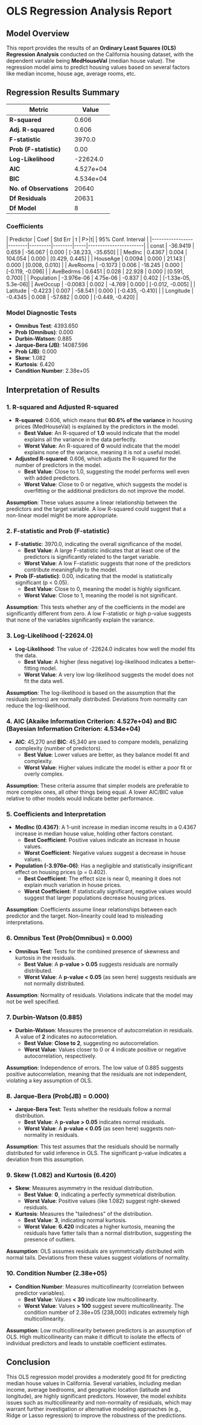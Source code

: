 

# OLS Regression Analysis Report

## Model Overview

This report provides the results of an **Ordinary Least Squares (OLS) Regression Analysis** conducted on the California housing dataset, with the dependent variable being **MedHouseVal** (median house value). The regression model aims to predict housing values based on several factors like median income, house age, average rooms, etc.

## Regression Results Summary

| Metric                       | Value       |
|------------------------------|-------------|
| **R-squared**                 | 0.606       |
| **Adj. R-squared**            | 0.606       |
| **F-statistic**               | 3970.0      |
| **Prob (F-statistic)**        | 0.00        |
| **Log-Likelihood**            | -22624.0    |
| **AIC**                       | 4.527e+04   |
| **BIC**                       | 4.534e+04   |
| **No. of Observations**       | 20640       |
| **Df Residuals**              | 20631       |
| **Df Model**                  | 8           |

### Coefficients

| Predictor       | Coef   | Std Err | t      | P>|t| | 95% Conf. Interval   |
|-----------------|--------|---------|--------|-----|-----------------------|
| const           | -36.9419 | 0.659 | -56.067 | 0.000 | [-38.233, -35.650]  |
| MedInc          | 0.4367  | 0.004 | 104.054 | 0.000 | [0.429, 0.445]      |
| HouseAge        | 0.0094  | 0.000 | 21.143  | 0.000 | [0.008, 0.010]      |
| AveRooms        | -0.1073 | 0.006 | -18.245 | 0.000 | [-0.119, -0.096]    |
| AveBedrms       | 0.6451  | 0.028 | 22.928  | 0.000 | [0.591, 0.700]      |
| Population      | -3.976e-06 | 4.75e-06 | -0.837 | 0.402 | [-1.33e-05, 5.3e-06]|
| AveOccup        | -0.0083 | 0.002 | -4.769  | 0.000 | [-0.012, -0.005]    |
| Latitude        | -0.4223 | 0.007 | -58.541 | 0.000 | [-0.435, -0.410]    |
| Longitude       | -0.4345 | 0.008 | -57.682 | 0.000 | [-0.449, -0.420]    |

### Model Diagnostic Tests

- **Omnibus Test**: 4393.650
- **Prob (Omnibus)**: 0.000
- **Durbin-Watson**: 0.885
- **Jarque-Bera (JB)**: 14087.596
- **Prob (JB)**: 0.000
- **Skew**: 1.082
- **Kurtosis**: 6.420
- **Condition Number**: 2.38e+05

## Interpretation of Results

### 1. R-squared and Adjusted R-squared
- **R-squared**: 0.606, which means that **60.6% of the variance** in housing prices (MedHouseVal) is explained by the predictors in the model.
  - **Best Value**: An R-squared of **1.0** would indicate that the model explains all the variance in the data perfectly.
  - **Worst Value**: An R-squared of **0** would indicate that the model explains none of the variance, meaning it is not a useful model.
- **Adjusted R-squared**: 0.606, which adjusts the R-squared for the number of predictors in the model.
  - **Best Value**: Close to 1.0, suggesting the model performs well even with added predictors.
  - **Worst Value**: Close to 0 or negative, which suggests the model is overfitting or the additional predictors do not improve the model.

**Assumption**: These values assume a linear relationship between the predictors and the target variable. A low R-squared could suggest that a non-linear model might be more appropriate.

### 2. F-statistic and Prob (F-statistic)
- **F-statistic**: 3970.0, indicating the overall significance of the model.
  - **Best Value**: A large F-statistic indicates that at least one of the predictors is significantly related to the target variable.
  - **Worst Value**: A low F-statistic suggests that none of the predictors contribute meaningfully to the model.
- **Prob (F-statistic)**: 0.00, indicating that the model is statistically significant (p < 0.05).
  - **Best Value**: Close to 0, meaning the model is highly significant.
  - **Worst Value**: Close to 1, meaning the model is not significant.

**Assumption**: This tests whether any of the coefficients in the model are significantly different from zero. A low F-statistic or high p-value suggests that none of the variables significantly explain the variance.

### 3. Log-Likelihood (-22624.0)
- **Log-Likelihood**: The value of -22624.0 indicates how well the model fits the data.
  - **Best Value**: A higher (less negative) log-likelihood indicates a better-fitting model.
  - **Worst Value**: A very low log-likelihood suggests the model does not fit the data well.

**Assumption**: The log-likelihood is based on the assumption that the residuals (errors) are normally distributed. Deviations from normality can reduce the log-likelihood.

### 4. AIC (Akaike Information Criterion: 4.527e+04) and BIC (Bayesian Information Criterion: 4.534e+04)
- **AIC**: 45,270 and **BIC**: 45,340 are used to compare models, penalizing complexity (number of predictors).
  - **Best Value**: Lower values are better, as they balance model fit and complexity.
  - **Worst Value**: Higher values indicate the model is either a poor fit or overly complex.

**Assumption**: These criteria assume that simpler models are preferable to more complex ones, all other things being equal. A lower AIC/BIC value relative to other models would indicate better performance.

### 5. Coefficients and Interpretation
- **MedInc (0.4367)**: A 1-unit increase in median income results in a 0.4367 increase in median house value, holding other factors constant.
  - **Best Coefficient**: Positive values indicate an increase in house values.
  - **Worst Coefficient**: Negative values suggest a decrease in house values.
- **Population (-3.976e-06)**: Has a negligible and statistically insignificant effect on housing prices (p = 0.402).
  - **Best Coefficient**: The effect size is near 0, meaning it does not explain much variation in house prices.
  - **Worst Coefficient**: If statistically significant, negative values would suggest that larger populations decrease housing prices.

**Assumption**: Coefficients assume linear relationships between each predictor and the target. Non-linearity could lead to misleading interpretations.

### 6. Omnibus Test (Prob(Omnibus) = 0.000)
- **Omnibus Test**: Tests for the combined presence of skewness and kurtosis in the residuals.
  - **Best Value**: A **p-value > 0.05** suggests residuals are normally distributed.
  - **Worst Value**: A **p-value < 0.05** (as seen here) suggests residuals are not normally distributed.

**Assumption**: Normality of residuals. Violations indicate that the model may not be well specified.

### 7. Durbin-Watson (0.885)
- **Durbin-Watson**: Measures the presence of autocorrelation in residuals. A value of **2** indicates no autocorrelation.
  - **Best Value**: **Close to 2**, suggesting no autocorrelation.
  - **Worst Value**: Values closer to 0 or 4 indicate positive or negative autocorrelation, respectively.

**Assumption**: Independence of errors. The low value of 0.885 suggests positive autocorrelation, meaning that the residuals are not independent, violating a key assumption of OLS.

### 8. Jarque-Bera (Prob(JB) = 0.000)
- **Jarque-Bera Test**: Tests whether the residuals follow a normal distribution.
  - **Best Value**: A **p-value > 0.05** indicates normal residuals.
  - **Worst Value**: A **p-value < 0.05** (as seen here) suggests non-normality in residuals.

**Assumption**: This test assumes that the residuals should be normally distributed for valid inference in OLS. The significant p-value indicates a deviation from this assumption.

### 9. Skew (1.082) and Kurtosis (6.420)
- **Skew**: Measures asymmetry in the residual distribution.
  - **Best Value**: **0**, indicating a perfectly symmetrical distribution.
  - **Worst Value**: Positive values (like 1.082) suggest right-skewed residuals.
- **Kurtosis**: Measures the "tailedness" of the distribution.
  - **Best Value**: **3**, indicating normal kurtosis.
  - **Worst Value**: **6.420** indicates a higher kurtosis, meaning the residuals have fatter tails than a normal distribution, suggesting the presence of outliers.

**Assumption**: OLS assumes residuals are symmetrically distributed with normal tails. Deviations from these values suggest violations of normality.

### 10. Condition Number (2.38e+05)
- **Condition Number**: Measures multicollinearity (correlation between predictor variables).
  - **Best Value**: Values **< 30** indicate low multicollinearity.
  - **Worst Value**: Values **> 100** suggest severe multicollinearity. The condition number of 2.38e+05 (238,000) indicates extremely high multicollinearity.

**Assumption**: Low multicollinearity between predictors is an assumption of OLS. High multicollinearity can make it difficult to isolate the effects of individual predictors and leads to unstable coefficient estimates.

## Conclusion
This OLS regression model provides a moderately good fit for predicting median house values in California. Several variables, including median income, average bedrooms, and geographic location (latitude and longitude), are highly significant predictors. However, the model exhibits issues such as multicollinearity and non-normality of residuals, which may warrant further investigation or alternative modeling approaches (e.g., Ridge or Lasso regression) to improve the robustness of the predictions.
